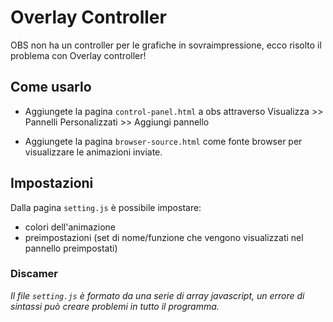 # Overlay Controller
OBS non ha un controller per le grafiche in sovraimpressione, ecco risolto il problema con Overlay controller!

## Come usarlo
* Aggiungete la pagina `control-panel.html` a obs attraverso
Visualizza >> Pannelli Personalizzati >> Aggiungi pannello

* Aggiungete la pagina `browser-source.html` come fonte browser per visualizzare le animazioni inviate.

## Impostazioni
Dalla pagina `setting.js` è possibile impostare:
* colori dell'animazione
* preimpostazioni (set di nome/funzione che vengono visualizzati nel pannello preimpostati)

### Discamer
*Il file `setting.js` è formato da una serie di array javascript, un errore di sintassi può creare problemi in tutto il programma.*

